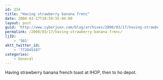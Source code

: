 ```yaml
---
id: 334
title: "Having strawberry banana frenc"
date: 2008-03-17T10:59:55-04:00
layout: post
guid: 'http://www.cyberjunx.com/blog/archives/2008/03/17/having-strawberry-banana-frenc/'
permalink: /2008/03/17/having-strawberry-banana-frenc/
ljID:
    - '501'
aktt_twitter_id:
    - '772845107'
categories:
    - General
---
```


Having strawberry banana french toast at IHOP, then to ho depot.
